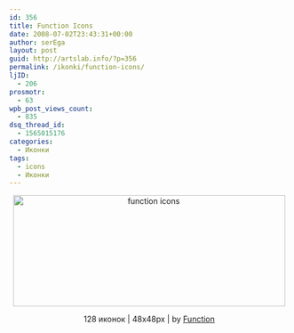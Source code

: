 ```yaml
---
id: 356
title: Function Icons
date: 2008-07-02T23:43:31+00:00
author: serEga
layout: post
guid: http://artslab.info/?p=356
permalink: /ikonki/function-icons/
ljID:
  - 206
prosmotr:
  - 63
wpb_post_views_count:
  - 835
dsq_thread_id:
  - 1565015176
categories:
  - Иконки
tags:
  - icons
  - Иконки
---
```

<p style="text-align: center;">
  <img class="aligncenter" style="border: 0pt none;" src="http://artslab.info/wp-content/uploads/functioniconsnz8.jpg" alt="function icons" width="490" height="200" />
</p>

<p style="text-align: center;">
  128 иконок | 48x48px | by <a href="http://wefunction.com/2008/07/function-free-icon-set/" target="_blank">Function</a>
</p>